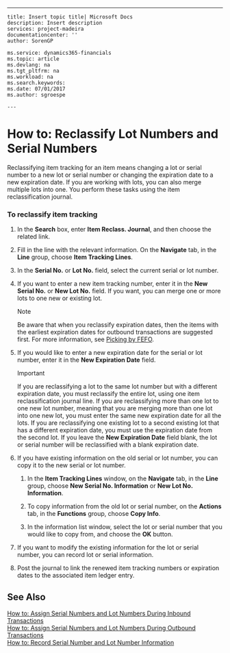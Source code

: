 ---
    title: Insert topic title| Microsoft Docs
    description: Insert description
    services: project-madeira
    documentationcenter: ''
    author: SorenGP

    ms.service: dynamics365-financials
    ms.topic: article
    ms.devlang: na
    ms.tgt_pltfrm: na
    ms.workload: na
    ms.search.keywords:
    ms.date: 07/01/2017
    ms.author: sgroespe

    ---
# How to: Reclassify Lot Numbers and Serial Numbers
Reclassifying item tracking for an item means changing a lot or serial number to a new lot or serial number or changing the expiration date to a new expiration date. If you are working with lots, you can also merge multiple lots into one. You perform these tasks using the item reclassification journal.  
  
### To reclassify item tracking  
  
1.  In the **Search** box, enter **Item Reclass. Journal**, and then choose the related link.  
  
2.  Fill in the line with the relevant information. On the **Navigate** tab, in the **Line** group, choose **Item Tracking Lines**.  
  
3.  In the **Serial No.** or **Lot No.** field, select the current serial or lot number.  
  
4.  If you want to enter a new item tracking number, enter it in the **New Serial No.** or **New Lot No.** field. If you want, you can merge one or more lots to one new or existing lot.  
  
    > [!NOTE]  
    >  Be aware that when you reclassify expiration dates, then the items with the earliest expiration dates for outbound transactions are suggested first. For more information, see [Picking by FEFO](../FullExperience/picking-by-fefo.md).  
  
5.  If you would like to enter a new expiration date for the serial or lot number, enter it in the **New Expiration Date** field.  
  
    > [!IMPORTANT]  
    >  If you are reclassifying a lot to the same lot number but with a different expiration date, you must reclassify the entire lot, using one item reclassification journal line. If you are reclassifying more than one lot to one new lot number, meaning that you are merging more than one lot into one new lot, you must enter the same new expiration date for all the lots. If you are reclassifying one existing lot to a second existing lot that has a different expiration date, you must use the expiration date from the second lot. If you leave the **New Expiration Date** field blank, the lot or serial number will be reclassified with a blank expiration date.  
  
6.  If you have existing information on the old serial or lot number, you can copy it to the new serial or lot number.  
  
    1.  In the **Item Tracking Lines** window, on the **Navigate** tab, in the **Line** group, choose **New Serial No. Information** or **New Lot No. Information**.  
  
    2.  To copy information from the old lot or serial number, on the **Actions** tab, in the **Functions** group, choose **Copy Info**.  
  
    3.  In the information list window, select the lot or serial number that you would like to copy from, and choose the **OK** button.  
  
7.  If you want to modify the existing information for the lot or serial number, you can record lot or serial information.  
  
8.  Post the journal to link the renewed item tracking numbers or expiration dates to the associated item ledger entry.  
  
## See Also  
 [How to: Assign Serial Numbers and Lot Numbers During Inbound Transactions](../FullExperience/how-to-assign-serial-numbers-and-lot-numbers-during-inbound-transactions.md)   
 [How to: Assign Serial Numbers and Lot Numbers During Outbound Transactions](../FullExperience/how-to-assign-serial-numbers-and-lot-numbers-during-outbound-transactions.md)   
 [How to: Record Serial Number and Lot Number Information](../FullExperience/how-to-record-serial-number-and-lot-number-information.md)